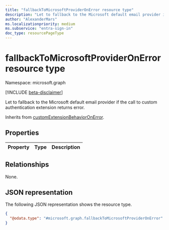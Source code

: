 ```yaml
---
title: "fallbackToMicrosoftProviderOnError resource type"
description: "Let to fallback to the Microsoft default email provider if the call to custom authentication extension returns error."
author: "AlexanderMars"
ms.localizationpriority: medium
ms.subservice: "entra-sign-in"
doc_type: resourcePageType
---
```


# fallbackToMicrosoftProviderOnError resource type

Namespace: microsoft.graph

[!INCLUDE [beta-disclaimer](../../includes/beta-disclaimer.md)]

Let to fallback to the Microsoft default email provider if the call to custom authentication extension returns error.


Inherits from [customExtensionBehaviorOnError](../resources/customextensionbehavioronerror.md).


## Properties
|Property|Type|Description|
|:---|:---|:---|

## Relationships
None.

## JSON representation
The following JSON representation shows the resource type.
<!-- {
  "blockType": "resource",
  "@odata.type": "microsoft.graph.fallbackToMicrosoftProviderOnError"
}
-->
``` json
{
  "@odata.type": "#microsoft.graph.fallbackToMicrosoftProviderOnError"
}
```
